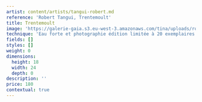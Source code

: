 ```yaml
---
artist: content/artists/tangui-robert.md
reference: 'Robert Tangui, Trentemoult'
title: Trentemoult
image: 'https://galerie-gaia.s3.eu-west-3.amazonaws.com/tina/uploads/robert-tangui/@Tangui Robert-Depuis Trentemoult-Nantes-18x24.jpg'
technique: 'Eau forte et photographie édition limitée à 20 exemplaires '
fields: []
styles: []
weight: 0
dimensions:
  height: 18
  width: 24
  depth: 0
description: ''
price: 180
contextual: true
---
```


